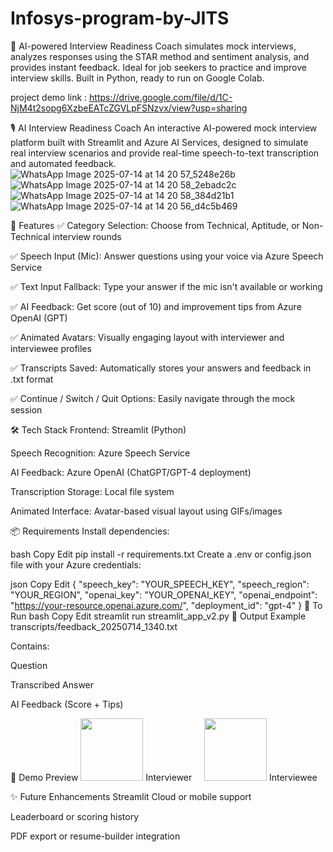 # Infosys-program-by-JITS
💼 AI-powered Interview Readiness Coach simulates mock interviews, analyzes responses using the STAR method and sentiment analysis, and provides instant feedback. Ideal for job seekers to practice and improve interview skills. Built in Python, ready to run on Google Colab.

project demo link : https://drive.google.com/file/d/1C-NjM4t2sopg6XzbeEATcZGVLpFSNzvx/view?usp=sharing


🎙️ AI Interview Readiness Coach
An interactive AI-powered mock interview platform built with Streamlit and Azure AI Services, designed to simulate real interview scenarios and provide real-time speech-to-text transcription and automated feedback.
![WhatsApp Image 2025-07-14 at 14 20 57_5248e26b](https://github.com/user-attachments/assets/869d0bad-026d-4174-814d-d91197d10476)
![WhatsApp Image 2025-07-14 at 14 20 58_2ebadc2c](https://github.com/user-attachments/assets/349d7713-f3e3-4b70-afee-2a25c19a0c8b)
![WhatsApp Image 2025-07-14 at 14 20 58_384d21b1](https://github.com/user-attachments/assets/c43b8914-4433-4819-a418-07805f4c42b4)
![WhatsApp Image 2025-07-14 at 14 20 56_d4c5b469](https://github.com/user-attachments/assets/73ed9e57-6fb3-448f-a4a9-c41d7979f1f9)

🚀 Features
✅ Category Selection: Choose from Technical, Aptitude, or Non-Technical interview rounds

✅ Speech Input (Mic): Answer questions using your voice via Azure Speech Service

✅ Text Input Fallback: Type your answer if the mic isn't available or working

✅ AI Feedback: Get score (out of 10) and improvement tips from Azure OpenAI (GPT)

✅ Animated Avatars: Visually engaging layout with interviewer and interviewee profiles

✅ Transcripts Saved: Automatically stores your answers and feedback in .txt format

✅ Continue / Switch / Quit Options: Easily navigate through the mock session

🛠 Tech Stack
Frontend: Streamlit (Python)

Speech Recognition: Azure Speech Service

AI Feedback: Azure OpenAI (ChatGPT/GPT-4 deployment)

Transcription Storage: Local file system

Animated Interface: Avatar-based visual layout using GIFs/images

📦 Requirements
Install dependencies:

bash
Copy
Edit
pip install -r requirements.txt
Create a .env or config.json file with your Azure credentials:

json
Copy
Edit
{
  "speech_key": "YOUR_SPEECH_KEY",
  "speech_region": "YOUR_REGION",
  "openai_key": "YOUR_OPENAI_KEY",
  "openai_endpoint": "https://your-resource.openai.azure.com/",
  "deployment_id": "gpt-4"
}
🧪 To Run
bash
Copy
Edit
streamlit run streamlit_app_v2.py
📁 Output Example
transcripts/feedback_20250714_1340.txt

Contains:

Question

Transcribed Answer

AI Feedback (Score + Tips)

📸 Demo Preview
<img src="https://cdn-icons-png.flaticon.com/512/3177/3177440.png" width="100"/> Interviewer    
<img src="https://cdn-icons-png.flaticon.com/512/4140/4140037.png" width="100"/> Interviewee

✨ Future Enhancements
Streamlit Cloud or mobile support

Leaderboard or scoring history

PDF export or resume-builder integration
